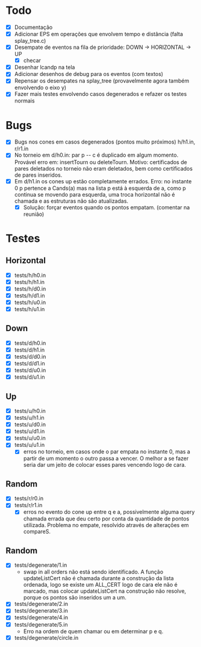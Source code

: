 Todo
===

- [x] Documentação
- [x] Adicionar EPS em operações que envolvem tempo e distância (falta splay_tree.c)
- [x] Desempate de eventos na fila de prioridade: DOWN -> HORIZONTAL -> UP
    - [x] checar
- [x] Desenhar lcandp na tela
- [x] Adicionar desenhos de debug para os eventos (com textos)
- [x] Repensar os desempates na splay_tree (provavelmente agora também envolvendo o eixo y)
- [x] Fazer mais testes envolvendo casos degenerados e refazer os testes normais

Bugs
===

- [x] Bugs nos cones em casos degenerados (pontos muito próximos) h/h1.in, r/r1.in
- [x] No torneio em d/h0.in: par p -- c é duplicado em algum momento. Provável erro em: insertTourn ou deleteTourn. Motivo: certificados de pares deletados no torneio não eram deletados, bem como certificados de pares inseridos.
- [x] Em d/h1.in os cones up estão completamente errados. Erro: no instante 0 p pertence a Cands(a) mas na lista p está à esquerda de a, como p continua se movendo para esquerda, uma troca horizontal não é chamada e as estruturas não são atualizadas.
  - [x] Solução: forçar eventos quando os pontos empatam. (comentar na reunião)

Testes
====

Horizontal
---

- [x] tests/h/h0.in
- [x] tests/h/h1.in
- [x] tests/h/d0.in
- [x] tests/h/d1.in
- [x] tests/h/u0.in
- [x] tests/h/u1.in

Down
---

- [x] tests/d/h0.in
- [x] tests/d/h1.in
- [x] tests/d/d0.in
- [x] tests/d/d1.in
- [x] tests/d/u0.in
- [x] tests/d/u1.in

Up
---

- [x] tests/u/h0.in
- [x] tests/u/h1.in
- [x] tests/u/d0.in
- [x] tests/u/d1.in
- [x] tests/u/u0.in
- [x] tests/u/u1.in
    - [x] erros no torneio, em casos onde o par empata no instante 0, mas a
      partir de um momento o outro passa a vencer. O melhor a se fazer seria dar
      um jeito de colocar esses pares vencendo logo de cara.

Random
---

- [x] tests/r/r0.in
- [x] tests/r/r1.in
    - [x] erros no evento do cone up entre q e a, possivelmente alguma query
      chamada errada que deu certo por conta da quantidade de pontos utilizada.
      Problema no empate, resolvido através de alterações em compareS.

Random
---
- [x] tests/degenerate/1.in
  - swap in all orders não está sendo identificado. A função updateListCert não
    é chamada durante a construção da lista ordenada, logo se existe um ALL_CERT
    logo de cara ele não é marcado, mas colocar updateListCert na construção não
    resolve, porque os pontos são inseridos um a um.
- [x] tests/degenerate/2.in
- [x] tests/degenerate/3.in
- [x] tests/degenerate/4.in
- [x] tests/degenerate/5.in
  - Erro na ordem de quem chamar ou em determinar p e q.
- [x] tests/degenerate/circle.in